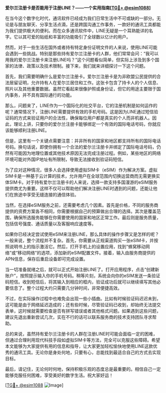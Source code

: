 **爱尔兰注册卡是否能用于注册LINE？——一个实用指南[[TG💪+ @esim1088](https://t.me/s/esim1088)]**

在当今这个数字化时代，通讯软件已经成为我们日常生活中不可或缺的一部分。无论是与朋友聊天、分享生活点滴，还是跨国沟通工作事务，一款好的通讯工具都能为我们提供极大的便利。而在众多通讯软件中，LINE无疑是一个耳熟能详的名字。它以其可爱的贴纸和丰富的功能吸引了全球数以亿计的用户。

然而，对于一些生活在国外或者持有特定身份证明文件的人来说，使用LINE可能会遇到一些挑战。特别是那些持有爱尔兰注册卡的人群，他们常常会问：“我可以用我的爱尔兰注册卡来注册LINE吗？”这个问题看似简单，但实际上涉及到多个国家的法律、政策以及技术限制。接下来，我们就来详细探讨一下这个问题。

首先，我们需要明确什么是爱尔兰注册卡。爱尔兰注册卡是为非欧盟公民提供的合法居留证明，允许持有人在爱尔兰居住和工作。这张卡包含了持卡人的个人信息、照片以及其他重要数据。虽然它看起来很像护照或身份证，但它的用途主要限于国内事务，并不具有国际通行的功能。

那么，问题来了，LINE作为一个国际化的社交平台，它的注册机制是如何运作的呢？通常情况下，注册LINE需要提供有效的手机号码。这是因为LINE通过短信验证码的方式来验证用户的合法性，确保每位用户都是真实的个人而非机器人。因此，理论上讲，只要你的爱尔兰注册卡能够绑定一个有效的国际电话号码，你就应该能够顺利注册LINE。

但是，这里有一个关键点需要注意：并非所有的国家和地区都支持所有的国际电话号码。换句话说，即使你拥有一个合法的爱尔兰注册卡并绑定了国际电话号码，仍然有可能因为地理位置或其他技术原因无法完成注册过程。例如，某些地区的网络环境可能对外国IP地址有所限制，导致无法接收到验证码短信。

为了应对这种情况，很多人会选择使用虚拟SIM卡（eSIM）作为解决方案。虚拟SIM卡是一种基于云计算的技术，允许用户在全球范围内切换运营商而无需更换实体SIM卡。对于持有爱尔兰注册卡的人来说，选择一款支持多国漫游的eSIM服务提供商尤为重要。这样不仅可以帮助他们解决注册LINE时遇到的问题，还能让他们在旅途中享受无缝连接的通信体验。

当然，在选择eSIM服务之前，还需要考虑几个因素。首先是价格，不同的服务商提供的资费方案各不相同，你需要根据自己的预算做出合理的选择。其次是覆盖范围，确保所选服务能够在你需要使用的国家和地区正常工作。最后则是服务质量，包括信号强度、通话质量以及客服响应速度等。

如果你已经决定尝试使用eSIM来注册LINE，那么具体的操作步骤又是怎样的呢？一般来说，整个流程并不复杂。首先，你需要从正规渠道购买一张eSIM卡，并按照说明书上的指示激活它。然后，打开手机上的设置应用，找到“蜂窝移动网络”或“移动网络”的选项，添加新的eSIM配置文件。接着，输入由服务商提供的APN信息，保存后重启设备即可完成设置。

当一切准备就绪之后，就可以正式开始注册LINE了。打开应用程序，点击“创建新账户”，按照提示输入你的手机号码。稍等片刻，系统会向你的eSIM发送一条验证码短信。收到短信后，将其输入到相应的框内，验证成功后就可以继续填写其他必要信息了。整个过程大约只需要几分钟时间，非常便捷高效。

不过，在实际操作过程中也难免会出现一些小插曲。比如有时候验证码迟迟未到，这可能是由于网络延迟造成的；还有些时候，尽管验证码已收到，却始终无法提交表单，这时候就需要检查是否有拼写错误或者其他格式问题。如果遇到这些问题，建议先退出重新尝试几次，实在不行的话可以联系服务商的技术支持团队寻求帮助。

总的来说，虽然持有爱尔兰注册卡的人群在注册LINE时可能会面临一定的困难，但通过合理利用现代科技手段如虚拟SIM卡等方法，完全可以克服这些障碍。希望本文能够为大家提供有用的信息和指导，让大家更加轻松愉快地使用LINE这款优秀的通讯工具。无论你是身处何地，只要有心，总能找到最适合自己的方式去实现目标。

最后，请记住，无论何时何地，保持积极乐观的态度总是最重要的。相信自己一定能够克服任何困难，享受美好的数字生活。祝大家好运！

[[TG💪+ @esim1088](https://t.me/s/esim1088) ![Image](https://i.postimg.cc/4NQfJmqS/Snipaste-2025-05-13-00-14-12.png)]
